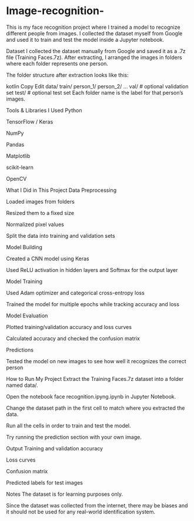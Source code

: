 # Image-recognition-
This is my face recognition project where I trained a model to recognize different people from images.
I collected the dataset myself from Google and used it to train and test the model inside a Jupyter notebook.

Dataset
I collected the dataset manually from Google and saved it as a .7z file (Training Faces.7z).
After extracting, I arranged the images in folders where each folder represents one person.

The folder structure after extraction looks like this:

kotlin
Copy
Edit
data/
  train/
    person_1/
    person_2/
    ...
  val/              # optional validation set
  test/             # optional test set
Each folder name is the label for that person’s images.

Tools & Libraries I Used
Python

TensorFlow / Keras

NumPy

Pandas

Matplotlib

scikit-learn

OpenCV

What I Did in This Project
Data Preprocessing

Loaded images from folders

Resized them to a fixed size

Normalized pixel values

Split the data into training and validation sets

Model Building

Created a CNN model using Keras

Used ReLU activation in hidden layers and Softmax for the output layer

Model Training

Used Adam optimizer and categorical cross-entropy loss

Trained the model for multiple epochs while tracking accuracy and loss

Model Evaluation

Plotted training/validation accuracy and loss curves

Calculated accuracy and checked the confusion matrix

Predictions

Tested the model on new images to see how well it recognizes the correct person

How to Run My Project
Extract the Training Faces.7z dataset into a folder named data/.

Open the notebook face recognition.ipyng.ipynb in Jupyter Notebook.

Change the dataset path in the first cell to match where you extracted the data.

Run all the cells in order to train and test the model.

Try running the prediction section with your own image.

Output
Training and validation accuracy

Loss curves

Confusion matrix

Predicted labels for test images

Notes
The dataset is for learning purposes only.

Since the dataset was collected from the internet, there may be biases and it should not be used for any real-world identification system.
